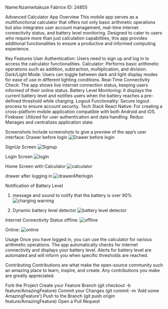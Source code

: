 Name:Nzamwitakuze Fabrice
ID: 24855



Advanced Calculator App
Overview
This mobile app serves as a multifunctional calculator that offers not only basic arithmetic operations but also integrates user account management, real-time internet connectivity status, and battery level monitoring. Designed to cater to users who require more than just calculation capabilities, this app provides additional functionalities to ensure a productive and informed computing experience.

Key Features
User Authentication: Users need to sign up and log in to access the calculator functionalities.
Calculator: Performs basic arithmetic operations such as addition, subtraction, multiplication, and division.
Dark/Light Mode: Users can toggle between dark and light display modes for ease of use in different lighting conditions.
Real-Time Connectivity Check: The app shows live internet connection status, keeping users informed of their online status.
Battery Level Monitoring: It displays the current battery level and notifies users when the battery reaches a pre-defined threshold while charging.
Logout Functionality: Secure logout process to ensure account security.
Tech Stack
React Native: For creating a cross-platform mobile application compatible with both Android and iOS.
Firebase: Utilized for user authentication and data handling.
Redux: Manages and centralizes application state.

Screenshots
Include screenshots to give a preview of the app’s user interface:
Drawer before login
![Drawer before login](https://github.com/Nzamwitafab/calculator_with_login_signup_forms/assets/113667527/ed123857-1d2b-44a4-a5c9-f5545e472598)

SignUp Screen
![Signup](https://github.com/Nzamwitafab/calculator_with_login_signup_forms/assets/113667527/1e214e67-ae75-4da0-a8ce-441e60bbb686)

Login Screen
![login](https://github.com/Nzamwitafab/calculator_with_login_signup_forms/assets/113667527/a5bdedc1-b223-42d8-a4e9-9316f59d0dba)

Home Screen with Calculator
![calculator](https://github.com/Nzamwitafab/calculator_with_login_signup_forms/assets/113667527/6364e61f-ec25-4610-a240-40075df6b8b6)

drawer after logging in
![drawerAfterlogin](https://github.com/Nzamwitafab/calculator_with_login_signup_forms/assets/113667527/9c27306e-5408-4da5-bafb-495788f4c640)

Notification of Battery Level
  1. message and sound to notify that the battery is over 90%
     ![charging warning](https://github.com/Nzamwitafab/calculator_with_login_signup_forms/assets/113667527/560fb1c0-98f0-4e68-b16b-690cfda8dcef)

  3. Dynamic battery level detector
     ![battery level detector](https://github.com/Nzamwitafab/calculator_with_login_signup_forms/assets/113667527/791bea62-5b89-4278-9792-bbe3193dcb41)

Internet Connectivity Status
offline:
![offline](https://github.com/Nzamwitafab/calculator_with_login_signup_forms/assets/113667527/07c2d504-ba8d-4271-b5b6-f7aca257e5c5)

Online:
![online](https://github.com/Nzamwitafab/calculator_with_login_signup_forms/assets/113667527/1f291c34-13cd-44dc-98ec-31182e4f57f3)

Usage
Once you have logged in, you can use the calculator for various arithmetic operations. The app automatically checks for internet connectivity and displays your battery level. Alerts for battery level are automated and will inform you when specific thresholds are reached.

Contributing
Contributions are what make the open-source community such an amazing place to learn, inspire, and create. Any contributions you make are greatly appreciated.

Fork the Project
Create your Feature Branch (git checkout -b feature/AmazingFeature)
Commit your Changes (git commit -m 'Add some AmazingFeature')
Push to the Branch (git push origin feature/AmazingFeature)
Open a Pull Request
